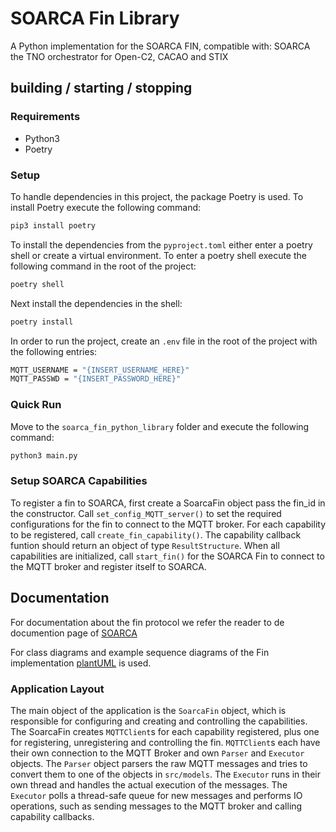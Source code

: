 # SOARCA Fin Library
A Python implementation for the SOARCA FIN, compatible with: SOARCA the TNO orchestrator for Open-C2, CACAO and STIX

## building / starting / stopping  
### Requirements
 - Python3
 - Poetry

### Setup
To handle dependencies in this project, the package Poetry is used.
To install Poetry execute the following command:
```bash
pip3 install poetry
```

To install the dependencies from the `pyproject.toml` either enter a poetry shell or create a virtual environment.
To enter a poetry shell execute the following command in the root of the project:
```bash
poetry shell
```

Next install the dependencies in the shell:
```bash
poetry install
```

In order to run the project, create an `.env` file in the root of the project with the following entries:
```bash
MQTT_USERNAME = "{INSERT_USERNAME_HERE}"
MQTT_PASSWD = "{INSERT_PASSWORD_HERE}"
```


### Quick Run
Move to the `soarca_fin_python_library` folder and execute the following command:
```bash
python3 main.py
```

### Setup SOARCA Capabilities
To register a fin to SOARCA, first create a SoarcaFin object pass the fin_id in the constructor.
Call `set_config_MQTT_server()` to set the required configurations for the fin to connect to the MQTT broker.
For each capability to be registered, call `create_fin_capability()`. The capability callback funtion should return an object of type `ResultStructure`.
When all capabilities are initialized, call `start_fin()` for the SOARCA Fin to connect to the MQTT broker and register itself to SOARCA.


## Documentation
For documentation about the fin protocol we refer the reader to de documention page of [SOARCA](https://cossas.github.io/SOARCA/docs/soarca-extensions/fin-protocol/)

For class diagrams and example sequence diagrams of the Fin implementation [plantUML](https://plantuml.com/) is used.

### Application Layout
The main object of the application is the `SoarcaFin` object, which is responsible for configuring and creating and controlling the capabilities.
The SoarcaFin creates `MQTTClient`s for each capability registered, plus one for registering, unregistering and controlling the fin.
`MQTTClient`s each have their own connection to the MQTT Broker and own `Parser` and `Executor` objects.
The `Parser` object parsers the raw MQTT messages and tries to convert them to one of the objects in `src/models`.
The `Executor` runs in their own thread and handles the actual execution of the messages.
The `Executor` polls a thread-safe queue for new messages and performs IO operations, such as sending messages to the MQTT broker and calling capability callbacks.